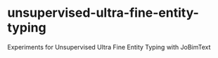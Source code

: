 # unsupervised-ultra-fine-entity-typing
Experiments for Unsupervised Ultra Fine Entity Typing with JoBimText
